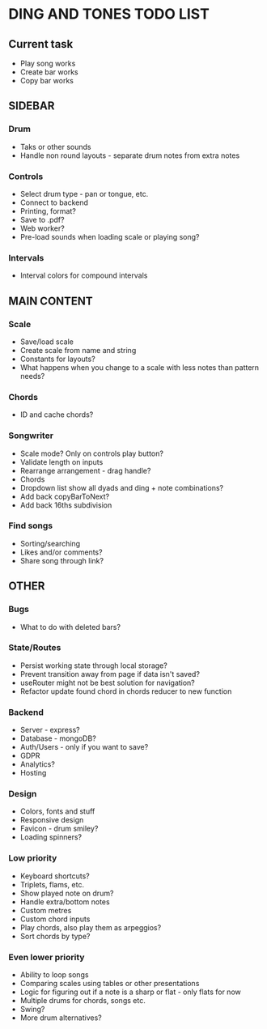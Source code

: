 # DING AND TONES TODO LIST

## Current task

* Play song works
* Create bar works
* Copy bar works

## SIDEBAR

### Drum

* Taks or other sounds
* Handle non round layouts - separate drum notes from extra notes

### Controls

* Select drum type - pan or tongue, etc.
* Connect to backend
* Printing, format?
* Save to .pdf?
* Web worker?
* Pre-load sounds when loading scale or playing song?

### Intervals

* Interval colors for compound intervals

## MAIN CONTENT

### Scale

* Save/load scale
* Create scale from name and string
* Constants for layouts?
* What happens when you change to a scale with less notes than pattern needs?

### Chords

* ID and cache chords?

### Songwriter

* Scale mode? Only on controls play button?
* Validate length on inputs
* Rearrange arrangement - drag handle?
* Chords
* Dropdown list show all dyads and ding + note combinations?
* Add back copyBarToNext?
* Add back 16ths subdivision

### Find songs

* Sorting/searching
* Likes and/or comments?
* Share song through link?

## OTHER

### Bugs

* What to do with deleted bars?

### State/Routes

* Persist working state through local storage?
* Prevent transition away from page if data isn't saved?
* useRouter might not be best solution for navigation?
* Refactor update found chord in chords reducer to new function

### Backend

* Server - express?
* Database - mongoDB?
* Auth/Users - only if you want to save?
* GDPR
* Analytics?
* Hosting

### Design

* Colors, fonts and stuff
* Responsive design
* Favicon - drum smiley?
* Loading spinners?

### Low priority

* Keyboard shortcuts?
* Triplets, flams, etc.
* Show played note on drum?
* Handle extra/bottom notes
* Custom metres
* Custom chord inputs
* Play chords, also play them as arpeggios?
* Sort chords by type?

### Even lower priority

* Ability to loop songs
* Comparing scales using tables or other presentations
* Logic for figuring out if a note is a sharp or flat - only flats for now
* Multiple drums for chords, songs etc.
* Swing?
* More drum alternatives?
